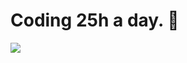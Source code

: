 # Coding 25h a day. 🤍

<img src="https://github-readme-stats.vercel.app/api?username=martinabdulghni&show_icons=true&theme=tokyonight">

